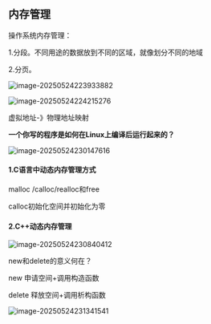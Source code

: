 ## 内存管理

操作系统内存管理：

1.分段。不同用途的数据放到不同的区域，就像划分不同的地域

2.分页。

![image-20250524223933882](C:\Users\LIYUFENG\AppData\Roaming\Typora\typora-user-images\image-20250524223933882.png)

![image-20250524224215276](C:\Users\LIYUFENG\AppData\Roaming\Typora\typora-user-images\image-20250524224215276.png)

虚拟地址-》物理地址映射

**一个你写的程序是如何在Linux上编译后运行起来的？**

![image-20250524230147616](C:\Users\LIYUFENG\AppData\Roaming\Typora\typora-user-images\image-20250524230147616.png)

#### 1.C语言中动态内存管理方式

malloc /calloc/realloc和free

calloc初始化空间并初始化为零

#### 2.C++动态内存管理

![image-20250524230840412](C:\Users\LIYUFENG\AppData\Roaming\Typora\typora-user-images\image-20250524230840412.png)

new和delete的意义何在？

new 申请空间+调用构造函数

delete 释放空间+调用析构函数

![image-20250524231341541](C:\Users\LIYUFENG\AppData\Roaming\Typora\typora-user-images\image-20250524231341541.png)